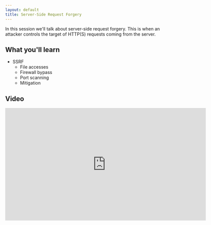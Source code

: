 ```yaml
---
layout: default
title: Server-Side Request Forgery
---
```


In this session we'll talk about server-side request forgery.  This is when an attacker controls the target of HTTP(S) requests coming from the server.

What you'll learn
-----------------

- SSRF
	- File accesses
	- Firewall bypass
	- Port scanning
	- Mitigation

Video
-----

<div class="container">
	<iframe id="ytplayer" type="text/html" width="640" height="360" src="https://www.youtube-nocookie.com/embed/66ni2BTIjS8?rel=0&autoplay=0&origin={{ site.url }}" frameborder="0"></iframe>
</div>
